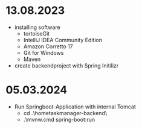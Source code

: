 13.08.2023
===========
 - installing software
   - tortoiseGit
   - IntelliJ IDEA Community Edition
   - Amazon Corretto 17
   - Git for Windows
   - Maven
 - create backendproject with Spring Initilizr

05.03.2024
===========
- Run Springboot-Application with internal Tomcat 
  - cd .\hometaskmanager-backend\ 
  - .\mvnw.cmd spring-boot:run